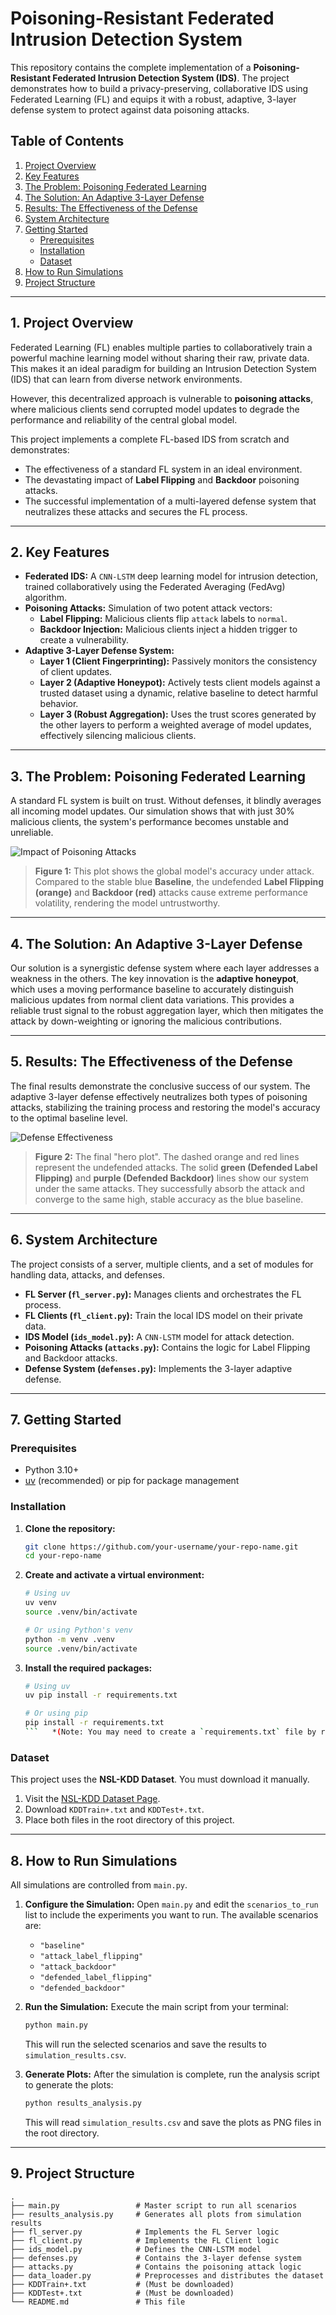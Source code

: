 # Poisoning-Resistant Federated Intrusion Detection System

This repository contains the complete implementation of a **Poisoning-Resistant Federated Intrusion Detection System (IDS)**. The project demonstrates how to build a privacy-preserving, collaborative IDS using Federated Learning (FL) and equips it with a robust, adaptive, 3-layer defense system to protect against data poisoning attacks.

## Table of Contents
1. [Project Overview](#1-project-overview)
2. [Key Features](#2-key-features)
3. [The Problem: Poisoning Federated Learning](#3-the-problem-poisoning-federated-learning)
4. [The Solution: An Adaptive 3-Layer Defense](#4-the-solution-an-adaptive-3-layer-defense)
5. [Results: The Effectiveness of the Defense](#5-results-the-effectiveness-of-the-defense)
6. [System Architecture](#6-system-architecture)
7. [Getting Started](#7-getting-started)
    - [Prerequisites](#prerequisites)
    - [Installation](#installation)
    - [Dataset](#dataset)
8. [How to Run Simulations](#8-how-to-run-simulations)
9. [Project Structure](#9-project-structure)

---

## 1. Project Overview

Federated Learning (FL) enables multiple parties to collaboratively train a powerful machine learning model without sharing their raw, private data. This makes it an ideal paradigm for building an Intrusion Detection System (IDS) that can learn from diverse network environments.

However, this decentralized approach is vulnerable to **poisoning attacks**, where malicious clients send corrupted model updates to degrade the performance and reliability of the central global model.

This project implements a complete FL-based IDS from scratch and demonstrates:
- The effectiveness of a standard FL system in an ideal environment.
- The devastating impact of **Label Flipping** and **Backdoor** poisoning attacks.
- The successful implementation of a multi-layered defense system that neutralizes these attacks and secures the FL process.

---

## 2. Key Features

- **Federated IDS:** A `CNN-LSTM` deep learning model for intrusion detection, trained collaboratively using the Federated Averaging (FedAvg) algorithm.
- **Poisoning Attacks:** Simulation of two potent attack vectors:
    - **Label Flipping:** Malicious clients flip `attack` labels to `normal`.
    - **Backdoor Injection:** Malicious clients inject a hidden trigger to create a vulnerability.
- **Adaptive 3-Layer Defense System:**
    - **Layer 1 (Client Fingerprinting):** Passively monitors the consistency of client updates.
    - **Layer 2 (Adaptive Honeypot):** Actively tests client models against a trusted dataset using a dynamic, relative baseline to detect harmful behavior.
    - **Layer 3 (Robust Aggregation):** Uses the trust scores generated by the other layers to perform a weighted average of model updates, effectively silencing malicious clients.

---

## 3. The Problem: Poisoning Federated Learning

A standard FL system is built on trust. Without defenses, it blindly averages all incoming model updates. Our simulation shows that with just 30% malicious clients, the system's performance becomes unstable and unreliable.

![Impact of Poisoning Attacks](report_2_attack_impact.png)
> **Figure 1:** This plot shows the global model's accuracy under attack. Compared to the stable blue **Baseline**, the undefended **Label Flipping (orange)** and **Backdoor (red)** attacks cause extreme performance volatility, rendering the model untrustworthy.

---

## 4. The Solution: An Adaptive 3-Layer Defense

Our solution is a synergistic defense system where each layer addresses a weakness in the others. The key innovation is the **adaptive honeypot**, which uses a moving performance baseline to accurately distinguish malicious updates from normal client data variations. This provides a reliable trust signal to the robust aggregation layer, which then mitigates the attack by down-weighting or ignoring the malicious contributions.

---

## 5. Results: The Effectiveness of the Defense

The final results demonstrate the conclusive success of our system. The adaptive 3-layer defense effectively neutralizes both types of poisoning attacks, stabilizing the training process and restoring the model's accuracy to the optimal baseline level.

![Defense Effectiveness](report_3_defense_effectiveness.png)
> **Figure 2:** The final "hero plot". The dashed orange and red lines represent the undefended attacks. The solid **green (Defended Label Flipping)** and **purple (Defended Backdoor)** lines show our system under the same attacks. They successfully absorb the attack and converge to the same high, stable accuracy as the blue baseline.

---

## 6. System Architecture

The project consists of a server, multiple clients, and a set of modules for handling data, attacks, and defenses.

- **FL Server (`fl_server.py`):** Manages clients and orchestrates the FL process.
- **FL Clients (`fl_client.py`):** Train the local IDS model on their private data.
- **IDS Model (`ids_model.py`):** A `CNN-LSTM` model for attack detection.
- **Poisoning Attacks (`attacks.py`):** Contains the logic for Label Flipping and Backdoor attacks.
- **Defense System (`defenses.py`):** Implements the 3-layer adaptive defense.

---

## 7. Getting Started

### Prerequisites
- Python 3.10+
- [uv](https://github.com/astral-sh/uv) (recommended) or pip for package management

### Installation

1. **Clone the repository:**
   ```bash
   git clone https://github.com/your-username/your-repo-name.git
   cd your-repo-name
   ```

2. **Create and activate a virtual environment:**
   ```bash
   # Using uv
   uv venv
   source .venv/bin/activate

   # Or using Python's venv
   python -m venv .venv
   source .venv/bin/activate
   ```

3. **Install the required packages:**
   ```bash
   # Using uv
   uv pip install -r requirements.txt
   
   # Or using pip
   pip install -r requirements.txt
   ```   *(Note: You may need to create a `requirements.txt` file by running `uv pip freeze > requirements.txt` or `pip freeze > requirements.txt`)*

### Dataset

This project uses the **NSL-KDD Dataset**. You must download it manually.
1. Visit the [NSL-KDD Dataset Page](https://www.unb.ca/cic/datasets/nsl-kdd.html).
2. Download `KDDTrain+.txt` and `KDDTest+.txt`.
3. Place both files in the root directory of this project.

---

## 8. How to Run Simulations

All simulations are controlled from `main.py`.

1. **Configure the Simulation:**
   Open `main.py` and edit the `scenarios_to_run` list to include the experiments you want to run. The available scenarios are:
   - `"baseline"`
   - `"attack_label_flipping"`
   - `"attack_backdoor"`
   - `"defended_label_flipping"`
   - `"defended_backdoor"`

2. **Run the Simulation:**
   Execute the main script from your terminal:
   ```bash
   python main.py
   ```
   This will run the selected scenarios and save the results to `simulation_results.csv`.

3. **Generate Plots:**
   After the simulation is complete, run the analysis script to generate the plots:
   ```bash
   python results_analysis.py
   ```
   This will read `simulation_results.csv` and save the plots as PNG files in the root directory.

---

## 9. Project Structure

```
.
├── main.py                 # Master script to run all scenarios
├── results_analysis.py     # Generates all plots from simulation results
├── fl_server.py            # Implements the FL Server logic
├── fl_client.py            # Implements the FL Client logic
├── ids_model.py            # Defines the CNN-LSTM model
├── defenses.py             # Contains the 3-layer defense system
├── attacks.py              # Contains the poisoning attack logic
├── data_loader.py          # Preprocesses and distributes the dataset
├── KDDTrain+.txt           # (Must be downloaded)
├── KDDTest+.txt            # (Must be downloaded)
└── README.md               # This file
```